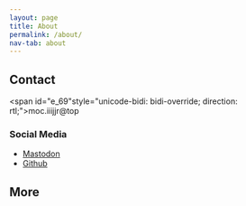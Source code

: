 ```yaml
---
layout: page
title: About
permalink: /about/
nav-tab: about
---
```




## Contact
<script>
const list = document.getElementById("e_69");
list.innerHTML += `example@example.com`;
</script>
<span style="display:none">ex</span><span style="display:none">s</span><span id="e_69"style="unicode-bidi: bidi-override; direction: rtl;">moc.iiijjr@top<span style="display:none">son</span><span style="display:none">@yahoo.com</span><span style="display:none">example.com</span>

### Social Media

- <a rel="me" href="https://mastodon.lol/@rjjiii">Mastodon</a>
- <a href="https://github.com/rjjiii">Github</a>
  
## More
  

  
